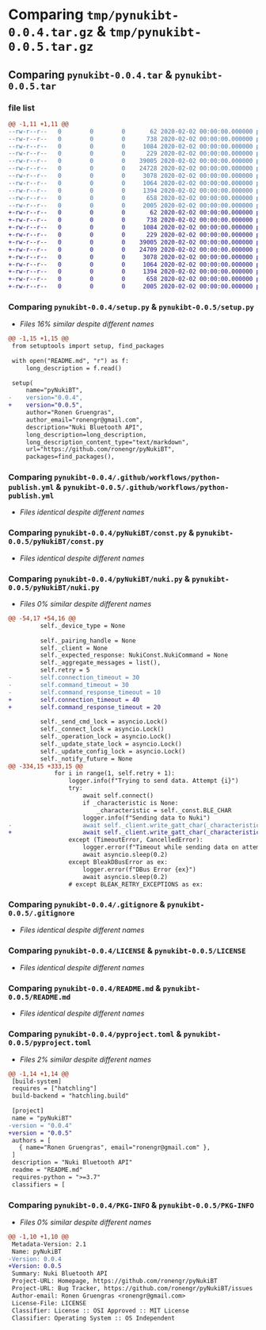 # Comparing `tmp/pynukibt-0.0.4.tar.gz` & `tmp/pynukibt-0.0.5.tar.gz`

## Comparing `pynukibt-0.0.4.tar` & `pynukibt-0.0.5.tar`

### file list

```diff
@@ -1,11 +1,11 @@
--rw-r--r--   0        0        0       62 2020-02-02 00:00:00.000000 pynukibt-0.0.4/requirements.txt
--rw-r--r--   0        0        0      738 2020-02-02 00:00:00.000000 pynukibt-0.0.4/setup.py
--rw-r--r--   0        0        0     1084 2020-02-02 00:00:00.000000 pynukibt-0.0.4/.github/workflows/python-publish.yml
--rw-r--r--   0        0        0      229 2020-02-02 00:00:00.000000 pynukibt-0.0.4/pyNukiBT/__init__.py
--rw-r--r--   0        0        0    39005 2020-02-02 00:00:00.000000 pynukibt-0.0.4/pyNukiBT/const.py
--rw-r--r--   0        0        0    24728 2020-02-02 00:00:00.000000 pynukibt-0.0.4/pyNukiBT/nuki.py
--rw-r--r--   0        0        0     3078 2020-02-02 00:00:00.000000 pynukibt-0.0.4/.gitignore
--rw-r--r--   0        0        0     1064 2020-02-02 00:00:00.000000 pynukibt-0.0.4/LICENSE
--rw-r--r--   0        0        0     1394 2020-02-02 00:00:00.000000 pynukibt-0.0.4/README.md
--rw-r--r--   0        0        0      658 2020-02-02 00:00:00.000000 pynukibt-0.0.4/pyproject.toml
--rw-r--r--   0        0        0     2005 2020-02-02 00:00:00.000000 pynukibt-0.0.4/PKG-INFO
+-rw-r--r--   0        0        0       62 2020-02-02 00:00:00.000000 pynukibt-0.0.5/requirements.txt
+-rw-r--r--   0        0        0      738 2020-02-02 00:00:00.000000 pynukibt-0.0.5/setup.py
+-rw-r--r--   0        0        0     1084 2020-02-02 00:00:00.000000 pynukibt-0.0.5/.github/workflows/python-publish.yml
+-rw-r--r--   0        0        0      229 2020-02-02 00:00:00.000000 pynukibt-0.0.5/pyNukiBT/__init__.py
+-rw-r--r--   0        0        0    39005 2020-02-02 00:00:00.000000 pynukibt-0.0.5/pyNukiBT/const.py
+-rw-r--r--   0        0        0    24709 2020-02-02 00:00:00.000000 pynukibt-0.0.5/pyNukiBT/nuki.py
+-rw-r--r--   0        0        0     3078 2020-02-02 00:00:00.000000 pynukibt-0.0.5/.gitignore
+-rw-r--r--   0        0        0     1064 2020-02-02 00:00:00.000000 pynukibt-0.0.5/LICENSE
+-rw-r--r--   0        0        0     1394 2020-02-02 00:00:00.000000 pynukibt-0.0.5/README.md
+-rw-r--r--   0        0        0      658 2020-02-02 00:00:00.000000 pynukibt-0.0.5/pyproject.toml
+-rw-r--r--   0        0        0     2005 2020-02-02 00:00:00.000000 pynukibt-0.0.5/PKG-INFO
```

### Comparing `pynukibt-0.0.4/setup.py` & `pynukibt-0.0.5/setup.py`

 * *Files 16% similar despite different names*

```diff
@@ -1,15 +1,15 @@
 from setuptools import setup, find_packages
 
 with open("README.md", "r") as f:
     long_description = f.read()
 
 setup(
     name="pyNukiBT",
-    version="0.0.4",
+    version="0.0.5",
     author="Ronen Gruengras",
     author_email="ronengr@gmail.com",
     description="Nuki Bluetooth API",
     long_description=long_description,
     long_description_content_type="text/markdown",
     url="https://github.com/ronengr/pyNukiBT",
     packages=find_packages(),
```

### Comparing `pynukibt-0.0.4/.github/workflows/python-publish.yml` & `pynukibt-0.0.5/.github/workflows/python-publish.yml`

 * *Files identical despite different names*

### Comparing `pynukibt-0.0.4/pyNukiBT/const.py` & `pynukibt-0.0.5/pyNukiBT/const.py`

 * *Files identical despite different names*

### Comparing `pynukibt-0.0.4/pyNukiBT/nuki.py` & `pynukibt-0.0.5/pyNukiBT/nuki.py`

 * *Files 0% similar despite different names*

```diff
@@ -54,17 +54,16 @@
         self._device_type = None
 
         self._pairing_handle = None
         self._client = None
         self._expected_response: NukiConst.NukiCommand = None
         self._aggregate_messages = list(),
         self.retry = 5
-        self.connection_timeout = 30
-        self.command_timeout = 30
-        self.command_response_timeout = 10
+        self.connection_timeout = 40
+        self.command_response_timeout = 20
 
         self._send_cmd_lock = asyncio.Lock()
         self._connect_lock = asyncio.Lock()
         self._operation_lock = asyncio.Lock()
         self._update_state_lock = asyncio.Lock()
         self._update_config_lock = asyncio.Lock()
         self._notify_future = None
@@ -334,15 +333,15 @@
             for i in range(1, self.retry + 1):
                 logger.info(f"Trying to send data. Attempt {i}")
                 try:
                     await self.connect()
                     if _characteristic is None:
                         _characteristic = self._const.BLE_CHAR
                     logger.info(f"Sending data to Nuki")
-                    await self._client.write_gatt_char(_characteristic, command)
+                    await self._client.write_gatt_char(_characteristic, command, response=True)
                 except (TimeoutError, CancelledError):
                     logger.error(f"Timeout while sending data on attempt {i}")
                     await asyncio.sleep(0.2)
                 except BleakDBusError as ex:
                     logger.error(f"DBus Error {ex}")
                     await asyncio.sleep(0.2)
                 # except BLEAK_RETRY_EXCEPTIONS as ex:
```

### Comparing `pynukibt-0.0.4/.gitignore` & `pynukibt-0.0.5/.gitignore`

 * *Files identical despite different names*

### Comparing `pynukibt-0.0.4/LICENSE` & `pynukibt-0.0.5/LICENSE`

 * *Files identical despite different names*

### Comparing `pynukibt-0.0.4/README.md` & `pynukibt-0.0.5/README.md`

 * *Files identical despite different names*

### Comparing `pynukibt-0.0.4/pyproject.toml` & `pynukibt-0.0.5/pyproject.toml`

 * *Files 2% similar despite different names*

```diff
@@ -1,14 +1,14 @@
 [build-system]
 requires = ["hatchling"]
 build-backend = "hatchling.build"
 
 [project]
 name = "pyNukiBT"
-version = "0.0.4"
+version = "0.0.5"
 authors = [
   { name="Ronen Gruengras", email="ronengr@gmail.com" },
 ]
 description = "Nuki Bluetooth API"
 readme = "README.md"
 requires-python = ">=3.7"
 classifiers = [
```

### Comparing `pynukibt-0.0.4/PKG-INFO` & `pynukibt-0.0.5/PKG-INFO`

 * *Files 0% similar despite different names*

```diff
@@ -1,10 +1,10 @@
 Metadata-Version: 2.1
 Name: pyNukiBT
-Version: 0.0.4
+Version: 0.0.5
 Summary: Nuki Bluetooth API
 Project-URL: Homepage, https://github.com/ronengr/pyNukiBT
 Project-URL: Bug Tracker, https://github.com/ronengr/pyNukiBT/issues
 Author-email: Ronen Gruengras <ronengr@gmail.com>
 License-File: LICENSE
 Classifier: License :: OSI Approved :: MIT License
 Classifier: Operating System :: OS Independent
```

